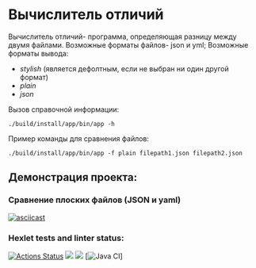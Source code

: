 # Вычислитель отличий
Вычислитель отличий- программа, определяющая разницу между двумя файлами.
Возможные форматы файлов- json и yml;
Возможные форматы вывода:
- *stylish* (является дефолтным, если не выбран ни один другой формат)
- *plain*
- *json*

Вызов справочной информации:
```
./build/install/app/bin/app -h
```
Пример команды для сравнения файлов:
```
./build/install/app/bin/app -f plain filepath1.json filepath2.json
```
## Демонстрация проекта:
### Сравнение плоских файлов (JSON и yaml)
[![asciicast](https://asciinema.org/a/4jI7d8qawCIb3YvwUrJGCIP4N.svg)](https://asciinema.org/a/4jI7d8qawCIb3YvwUrJGCIP4N)
### Hexlet tests and linter status:
[![Actions Status](https://github.com/gerakiera/java-project-71/actions/workflows/hexlet-check.yml/badge.svg)](https://github.com/gerakiera/java-project-71/actions)
<a href="https://codeclimate.com/github/gerakiera/java-project-71/maintainability"><img src="https://api.codeclimate.com/v1/badges/1e5efb3d4dd7fefdd2f1/maintainability" /></a>
<a href="https://codeclimate.com/github/gerakiera/java-project-71/test_coverage"><img src="https://api.codeclimate.com/v1/badges/1e5efb3d4dd7fefdd2f1/test_coverage" /></a>
[![Java CI](https://github.com/gerakiera/java-project-71/actions/workflows/javaCl.yml/badge.svg)]
